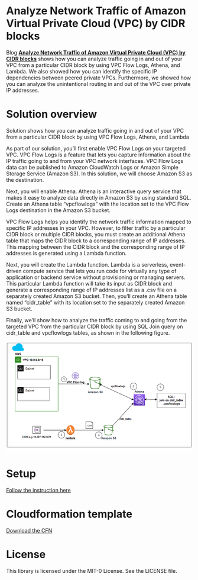# Analyze Network Traffic of Amazon Virtual Private Cloud (VPC) by CIDR blocks

Blog **[Analyze Network Traffic of Amazon Virtual Private Cloud (VPC) by CIDR blocks](setup/InstructionGuide.md)** shows how you can analyze traffic going in and out of your VPC from a particular CIDR block by using VPC Flow Logs, Athena, and Lambda. We also showed how you can identify the specific IP dependencies between peered private VPCs. Furthermore, we showed how you can analyze the unintentional routing in and out of the VPC over private IP addresses.

# Solution overview
Solution shows how you can analyze traffic going in and out of your VPC from a particular CIDR block by using VPC Flow Logs, Athena, and Lambda

As part of our solution, you’ll first enable VPC Flow Logs on your targeted VPC. VPC Flow Logs is a feature that lets you capture information about the IP traffic going to and from your VPC network interfaces. VPC Flow Logs data can be published to Amazon CloudWatch Logs or Amazon Simple Storage Service (Amazon S3). In this solution, we will choose Amazon S3 as the destination.

Next, you will enable Athena. Athena is an interactive query service that makes it easy to analyze data directly in Amazon S3 by using standard SQL. Create an Athena table “vpcflowlogs” with the location set to the VPC Flow Logs destination in the Amazon S3 bucket.

VPC Flow Logs helps you identify the network traffic information mapped to specific IP addresses in your VPC. However, to filter traffic by a particular CIDR block or multiple CIDR blocks, you must create an additional Athena table that maps the CIDR block to a corresponding range of IP addresses. This mapping between the CIDR block and the corresponding range of IP addresses is generated using a Lambda function.

Next, you will create the Lambda function. Lambda is a serverless, event-driven compute service that lets you run code for virtually any type of application or backend service without provisioning or managing servers. This particular Lambda function will take its input as CIDR block and generate a corresponding range of IP addresses list as a .csv file on a separately created Amazon S3 bucket. Then, you’ll create an Athena table named “cidr_table” with its location set to the separately created Amazon S3 bucket.

Finally, we’ll show how to analyze the traffic coming to and going from the targeted VPC from the particular CIDR block by using SQL Join query on cidr_table and vpcflowlogs tables, as shown in the following figure.

<p align="center">
  <img src="imgs/Figure_2.png"  title="hover text">

# Setup
[Follow the instruction here](setup/InstructionGuide.md)

# Cloudformation template
[Download the CFN](cfn_vpcflowlogs-cidr.json) 

# License
This library is licensed under the MIT-0 License. See the LICENSE file.

